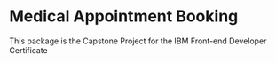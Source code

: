 # Medical Appointment Booking

This package is the Capstone Project for the IBM Front-end Developer Certificate